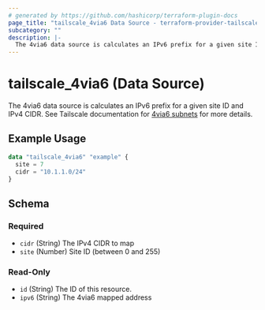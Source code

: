 ```yaml
---
# generated by https://github.com/hashicorp/terraform-plugin-docs
page_title: "tailscale_4via6 Data Source - terraform-provider-tailscale"
subcategory: ""
description: |-
  The 4via6 data source is calculates an IPv6 prefix for a given site ID and IPv4 CIDR. See Tailscale documentation for 4via6 subnets https://tailscale.com/kb/1201/4via6-subnets/ for more details.
---
```


# tailscale_4via6 (Data Source)

The 4via6 data source is calculates an IPv6 prefix for a given site ID and IPv4 CIDR. See Tailscale documentation for [4via6 subnets](https://tailscale.com/kb/1201/4via6-subnets/) for more details.

## Example Usage

```terraform
data "tailscale_4via6" "example" {
  site = 7
  cidr = "10.1.1.0/24"
}
```

<!-- schema generated by tfplugindocs -->
## Schema

### Required

- `cidr` (String) The IPv4 CIDR to map
- `site` (Number) Site ID (between 0 and 255)

### Read-Only

- `id` (String) The ID of this resource.
- `ipv6` (String) The 4via6 mapped address
